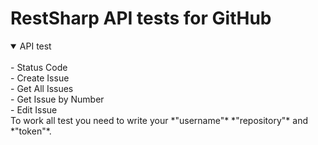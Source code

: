 # **RestSharp API tests for GitHub**
<details open>
<summary>API test</summary>
<br>
  - Status Code
<br>
  - Create Issue
 <br>
  - Get All Issues
 <br>
  - Get Issue by Number
<br>
  - Edit Issue
</details>
To work all test you need to write your *"username"* *"repository"* and *"token"*.
